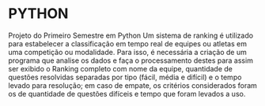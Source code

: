 # PYTHON
Projeto do Primeiro Semestre em Python
Um sistema de ranking é utilizado para estabelecer a classificação em tempo real de 
equipes ou atletas em uma competição ou modalidade. Para isso, é necessária a criação 
de um programa que analise os dados e faça o processamento destes para assim ser 
exibido o Ranking completo com nome da equipe, quantidade de questões resolvidas 
separadas por tipo (fácil, média e difícil) e o tempo levado para resolução; em caso de 
empate, os critérios considerados foram os de quantidade de questões difíceis e tempo 
que foram levados a uso.
